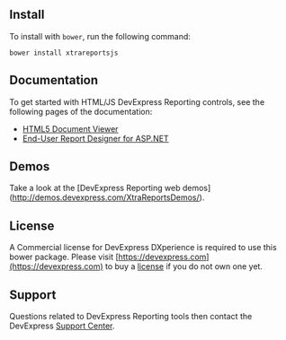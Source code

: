 ## Install

To install with `bower`, run the following command:

```shell
bower install xtrareportsjs
```

## Documentation

To get started with HTML/JS DevExpress Reporting controls, see the following pages of the documentation:
- [HTML5 Document Viewer](http://documentation.devexpress.com/#XtraReports/CustomDocument17738)
- [End-User Report Designer for ASP.NET](http://documentation.devexpress.com/#XtraReports/CustomDocument17103)

## Demos

Take a look at the [DevExpress Reporting web demos]
(http://demos.devexpress.com/XtraReportsDemos/).

## License

A Commercial license for DevExpress DXperience is required to use this bower package. Please visit [https://devexpress.com](https://devexpress.com) to buy a [license](https://www.devexpress.com/Support/LicensingFAQ.xml) if you do not own one yet. 

## Support

Questions related to DevExpress Reporting tools then contact the DevExpress [Support Center](http://www.devexpress.com/Support/Center).
